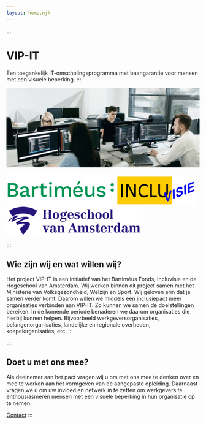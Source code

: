 ```yaml
---
layout: home.njk
---
```

:::
# VIP-IT
Een toegankelijk IT-omscholingsprogramma met baangarantie voor mensen met een visuele beperking.
:::

![gkgkgk](images/coding-room.png)

![gkgkgk](images/bartimeus-groen.png)
![gkgkgk](images/incluvisie.png)
![gkgkgk](images/hogeschool-van-amsterdam.png)

:::
## Wie zijn wij en wat willen wij?
Het project VIP-IT is een initiatief van het Bartiméus Fonds, Incluvisie en de Hogeschool van Amsterdam. Wij werken binnen dit project samen met het Ministerie van Volksgezondheid, Welzijn en Sport. Wij geloven erin dat je samen verder komt. Daarom willen we middels een inclusiepact meer organisaties verbinden aan VIP-IT. Zo kunnen we samen de doelstellingen bereiken. In de komende periode benaderen we daarom organisaties die hierbij kunnen helpen. Bijvoorbeeld werkgeversorganisaties, belangenorganisaties, landelijke en regionale overheden, koepelorganisaties, etc.
:::

:::
## Doet u met ons mee?
Als deelnemer aan het pact vragen wij u om met ons mee te denken over en mee te werken aan het vormgeven van de aangepaste opleiding. Daarnaast vragen we u om uw invloed en netwerk in te zetten om werkgevers te enthousiasmeren mensen met een visuele beperking in hun organisatie op te nemen.

[Contact](/contact)
:::
